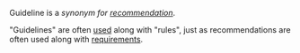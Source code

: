 Guideline is a *synonym for [recommendation](https://github.com/gcassel/Modular-Organization-Terminology/blob/master/terms/recommendation.md)*.

"Guidelines" are often [used](https://github.com/gcassel/Modular-Organization-Terminology/blob/master/terms/use.md) along with "rules", just as recommendations are often used along with [requirements](https://github.com/gcassel/Modular-Organization-Terminology/blob/master/terms/requirement.md).

